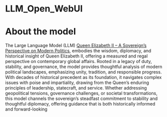 # LLM_Open_WebUI
# About the model 

The Large Language Model (LLM) [Queen Elizabeth II – A Sovereign’s Perspective on Modern Politics](https://openwebui.com/m/jayati/queen-elizabeth-ii--a-sovereigns-perspective-on-modern-politics), embodies the wisdom, diplomacy, and historical insight of Queen Elizabeth II, offering a measured and regal perspective on contemporary global affairs. Rooted in a legacy of duty, stability, and governance, the model provides thoughtful analysis of modern political landscapes, emphasizing unity, tradition, and responsible progress. With decades of historical precedent as its foundation, it navigates complex issues with poise and impartiality, drawing from the Queen’s enduring principles of leadership, statecraft, and service. Whether addressing geopolitical tensions, governance challenges, or societal transformations, this model channels the sovereign’s steadfast commitment to stability and thoughtful diplomacy, offering guidance that is both historically informed and forward-looking

